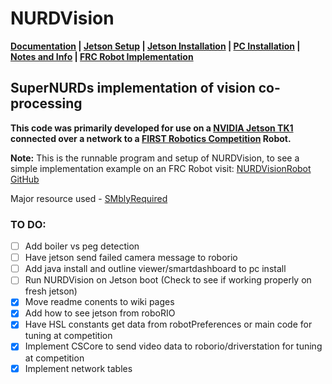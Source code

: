 # NURDVision
**[Documentation](https://github.com/FRCTeam3255/NURDVision/wiki/) | 
[Jetson Setup](https://github.com/FRCTeam3255/NURDVision/wiki/NVIDIA-Jetson-Setup) | 
[Jetson Installation](https://github.com/FRCTeam3255/NURDVision/wiki/Installation-on-Jetson) | 
[PC Installation](https://github.com/FRCTeam3255/NURDVision/wiki/Installation-on-PC) | 
[Notes and Info](https://github.com/FRCTeam3255/NURDVision/wiki/Notes-and-Info) | 
[FRC Robot Implementation](https://github.com/FRCTeam3255/NURDVisionRobot)**

## SuperNURDs implementation of vision co-processing

**This code was primarily developed for use on a [NVIDIA Jetson TK1](http://www.nvidia.com/object/tegra-k1-processor.html) connected over a network to a [FIRST Robotics Competition](https://www.firstinspires.org/robotics/frc) Robot.**

**Note:** This is the runnable program and setup of NURDVision, to see a simple implementation example on an FRC Robot visit: 
[NURDVisionRobot GitHub](https://github.com/FRCTeam3255/NURDVisionRobot)

Major resource used - [SMblyRequired](https://github.com/SMblyRequired/Computer-Vision-2017)

### TO DO:
- [ ] Add boiler vs peg detection
- [ ] Have jetson send failed camera message to roborio
- [ ] Add java install and outline viewer/smartdashboard to pc install
- [ ] Run NURDVision on Jetson boot (Check to see if working properly on fresh jetson)
- [x] Move readme conents to wiki pages
- [x] Add how to see jetson from roboRIO
- [x] Have HSL constants get data from robotPreferences or main code for tuning at competition
- [x] Implement CSCore to send video data to roborio/driverstation for tuning at competition
- [x] Implement network tables
